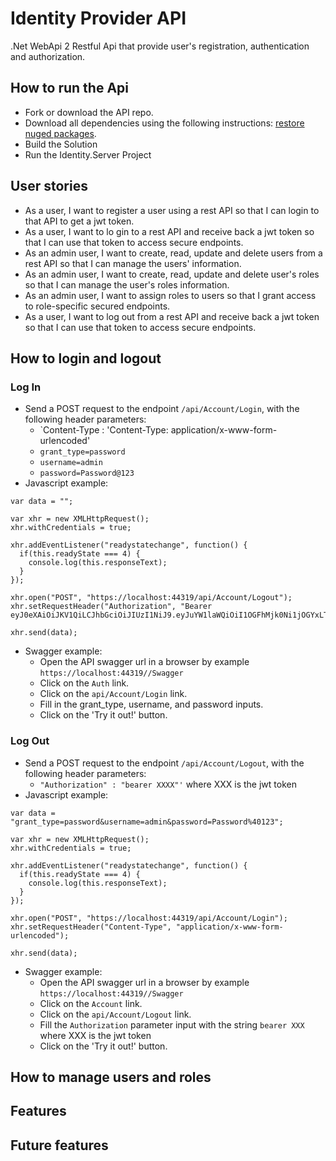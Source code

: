# Identity Provider API
.Net WebApi 2 Restful Api that provide user's registration, authentication and authorization.  
## How to run the Api
- Fork or download the API repo.
- Download all dependencies using the following instructions: [restore nuged packages](https://docs.microsoft.com/en-us/nuget/consume-packages/package-restore#restore-packages-manually-using-visual-studio).
- Build the Solution
- Run the Identity.Server Project
## User stories
-  As a user, I want to register a user using a rest API so that I can login to that API to get a jwt token.
-  As a user, I want to lo gin to a rest API and receive back a jwt token so that I can use that token to access secure endpoints.
-  As an admin user, I want to create, read, update and delete users from a rest API so that I can manage the users' information.
-  As an admin user, I want to create, read, update and delete user's roles so that I can manage the user's roles information.
-  As an admin user, I want to assign roles to users so that I grant access to role-specific secured endpoints.
-  As a user, I want to log out from a rest API and receive back a jwt token so that I can use that token to access secure endpoints.
## How to login and logout
### Log In
-  Send a POST request to the endpoint `/api/Account/Login`, with the following header parameters:
    -  `Content-Type : 'Content-Type: application/x-www-form-urlencoded'
    -  `grant_type=password`
    -  `username=admin`
    -  `password=Password@123`
- Javascript example:
``` 
var data = "";

var xhr = new XMLHttpRequest();
xhr.withCredentials = true;

xhr.addEventListener("readystatechange", function() {
  if(this.readyState === 4) {
    console.log(this.responseText);
  }
});

xhr.open("POST", "https://localhost:44319/api/Account/Logout");
xhr.setRequestHeader("Authorization", "Bearer eyJ0eXAiOiJKV1QiLCJhbGciOiJIUzI1NiJ9.eyJuYW1laWQiOiI1OGFhMjk0Ni1jOGYxLTQyZGItYWY0NS0wOGFlMWI4ZDA5MmEiLCJ1bmlxdWVfbmFtZSI6ImFkbWluIiwiaHR0cDovL3NjaGVtYXMubWljcm9zb2Z0LmNvbS9hY2Nlc3Njb250cm9sc2VydmljZS8yMDEwLzA3L2NsYWltcy9pZGVudGl0eXByb3ZpZGVyIjoiQVNQLk5FVCBJZGVudGl0eSIsIkFzcE5ldC5JZGVudGl0eS5TZWN1cml0eVN0YW1wIjoiNWNhM2Y0MTEtYmUwMS00ZTQzLWJjZjctYTM0NDlmMTFjYzk4Iiwicm9sZSI6IkFkbWluaXN0cmF0b3IiLCJpc3MiOiJodHRwOi8vbG9jYWxob3N0IiwiYXVkIjoiZTZiMGY5M2I2MDI1NDQwODlkMzQzNmZhYmM1YjRhYjAiLCJleHAiOjE2MjkxMzkyOTIsIm5iZiI6MTYyOTEzNTY5Mn0.kZyRaBt5ad5ugH2dDXXrZ8kWaz7rGHd2ZnKZrT0CxsU");

xhr.send(data);
```
-  Swagger example:
    -  Open the API swagger url in a browser by example `https://localhost:44319//Swagger`
    -  Click on the `Auth` link.
    -  Click on the `api/Account/Login` link.
    -  Fill in the grant_type, username, and password inputs.
    -  Click on the 'Try it out!' button.
### Log Out
-  Send a POST request to the endpoint `/api/Account/Logout`, with the following header parameters:
    -  `"Authorization" : "bearer XXXX"'` where XXX is the jwt token
- Javascript example:
``` 
var data = "grant_type=password&username=admin&password=Password%40123";

var xhr = new XMLHttpRequest();
xhr.withCredentials = true;

xhr.addEventListener("readystatechange", function() {
  if(this.readyState === 4) {
    console.log(this.responseText);
  }
});

xhr.open("POST", "https://localhost:44319/api/Account/Login");
xhr.setRequestHeader("Content-Type", "application/x-www-form-urlencoded");

xhr.send(data);
```
-  Swagger example:
    -  Open the API swagger url in a browser by example `https://localhost:44319//Swagger`
    -  Click on the `Account` link.
    -  Click on the `api/Account/Logout` link.
    -  Fill the `Authorization` parameter input with the string `bearer XXX` where XXX is the jwt token
    -  Click on the 'Try it out!' button.
## How to manage users and roles

## Features

## Future features

